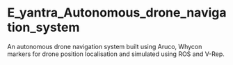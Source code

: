 # E_yantra_Autonomous_drone_navigation_system
An autonomous drone navigation system built using Aruco, Whycon markers for drone position localisation and simulated using ROS and V-Rep. 
